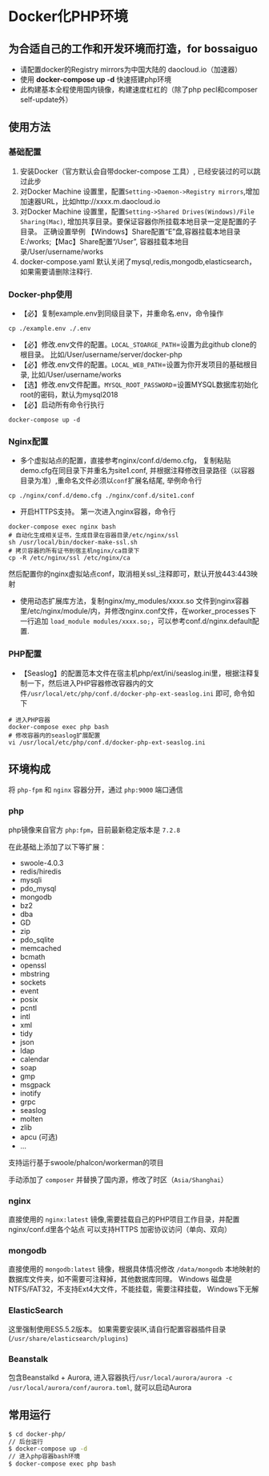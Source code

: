#  Docker化PHP环境

## 为合适自己的工作和开发环境而打造，for bossaiguo

- 请配置docker的Registry mirrors为中国大陆的 daocloud.io（加速器）
- 使用 **docker-compose up -d** 快速搭建php环境
- 此构建基本全程使用国内镜像，构建速度杠杠的（除了php pecl和composer self-update外）

## 使用方法

### 基础配置
1. 安装Docker（官方默认会自带docker-compose 工具）, 已经安装过的可以跳过此步
2. 对Docker Machine 设置里，配置`Setting->Daemon->Registry mirrors`,增加加速器URL，比如http://xxxx.m.daocloud.io
3. 对Docker Machine 设置里，配置`Setting->Shared Drives(Windows)/File Sharing(Mac)`, 增加共享目录。要保证容器你所挂载本地目录一定是配置的子目录。 正确设置举例 【Windows】Share配置“E”盘,容器挂载本地目录E:/works;【Mac】Share配置“/User”, 容器挂载本地目录/User/username/works
4. docker-compose.yaml 默认关闭了mysql,redis,mongodb,elasticsearch，如果需要请删除注释行.

### Docker-php使用
- 【必】复制example.env到同级目录下，并重命名.env，命令操作 
```shell
cp ./example.env ./.env
```
- 【必】修改.env文件的配置。`LOCAL_STOARGE_PATH`=设置为此github clone的根目录。 比如/User/username/server/docker-php
- 【必】修改.env文件的配置。`LOCAL_WEB_PATH`=设置为你开发项目的基础根目录, 比如/User/username/works
- 【选】修改.env文件配置。`MYSQL_ROOT_PASSWORD`=设置MYSQL数据库初始化root的密码，默认为mysql2018
- 【必】启动所有命令行执行
```shell
docker-compose up -d
```

### Nginx配置
- 多个虚拟站点的配置，直接参考nginx/conf.d/demo.cfg， 复制粘贴demo.cfg在同目录下并重名为site1.conf, 并根据注释修改目录路径（以容器目录为准）,重命名文件必须以`conf`扩展名结尾, 举例命令行
```shell
cp ./nginx/conf.d/demo.cfg ./nginx/conf.d/site1.conf
```
- 开启HTTPS支持。 第一次进入nginx容器，命令行
```shell
docker-compose exec nginx bash
# 自动化生成相关证书，生成目录在容器目录/etc/nginx/ssl
sh /usr/local/bin/docker-make-ssl.sh
# 拷贝容器的所有证书到宿主机nginx/ca目录下
cp -R /etc/nginx/ssl /etc/nginx/ca
```
然后配置你的nginx虚拟站点conf，取消相关ssl_注释即可，默认开放443:443映射
- 使用动态扩展库方法，复制nginx/my_modules/xxxx.so 文件到nginx容器里/etc/nginx/module/内，并修改nginx.conf文件，在worker_processes下一行追加 `load_module modules/xxxx.so;`，可以参考conf.d/nginx.default配置.

### PHP配置
- 【Seaslog】的配置范本文件在宿主机php/ext/ini/seaslog.ini里，根据注释复制一下，然后进入PHP容器修改容器内的文件`/usr/local/etc/php/conf.d/docker-php-ext-seaslog.ini` 即可, 命令如下
```shell
# 进入PHP容器
docker-compose exec php bash
# 修改容器内的seaslog扩展配置
vi /usr/local/etc/php/conf.d/docker-php-ext-seaslog.ini
```


## 环境构成

将 `php-fpm` 和 `nginx` 容器分开，通过 `php:9000` 端口通信

### php

php镜像来自官方 `php:fpm`，目前最新稳定版本是 `7.2.8`

在此基础上添加了以下等扩展：

- swoole-4.0.3
- redis/hiredis
- mysqli
- pdo_mysql
- mongodb
- bz2
- dba
- GD
- zip
- pdo_sqlite
- memcached
- bcmath
- openssl
- mbstring
- sockets
- event
- posix
- pcntl
- intl
- xml
- tidy
- json
- ldap
- calendar
- soap
- gmp
- msgpack
- inotify
- grpc
- seaslog
- molten
- zlib
- apcu (可选)
- ...

支持运行基于swoole/phalcon/workerman的项目

手动添加了 `composer` 并替换了国内源，修改了时区（`Asia/Shanghai`）

### nginx

直接使用的 `nginx:latest` 镜像,需要挂载自己的PHP项目工作目录，并配置nginx/conf.d里各个站点
可以支持HTTPS 加密协议访问（单向、双向）

### mongodb

直接使用的 `mongodb:latest` 镜像，根据具体情况修改 `/data/mongodb` 本地映射的数据库文件夹，如不需要可注释掉，其他数据库同理。
Windows 磁盘是NTFS/FAT32，不支持Ext4大文件，不能挂载，需要注释挂载， Windows下无解

### ElasticSearch

这里强制使用ES5.5.2版本。 如果需要安装IK,请自行配置容器插件目录(`/usr/share/elasticsearch/plugins`)

### Beanstalk
包含Beanstalkd + Aurora, 进入容器执行`/usr/local/aurora/aurora -c /usr/local/aurora/conf/aurora.toml`, 就可以启动Aurora


## 常用运行

```sh
$ cd docker-php/
// 后台运行
$ docker-compose up -d
// 进入php容器bash环境
$ docker-compose exec php bash
```
